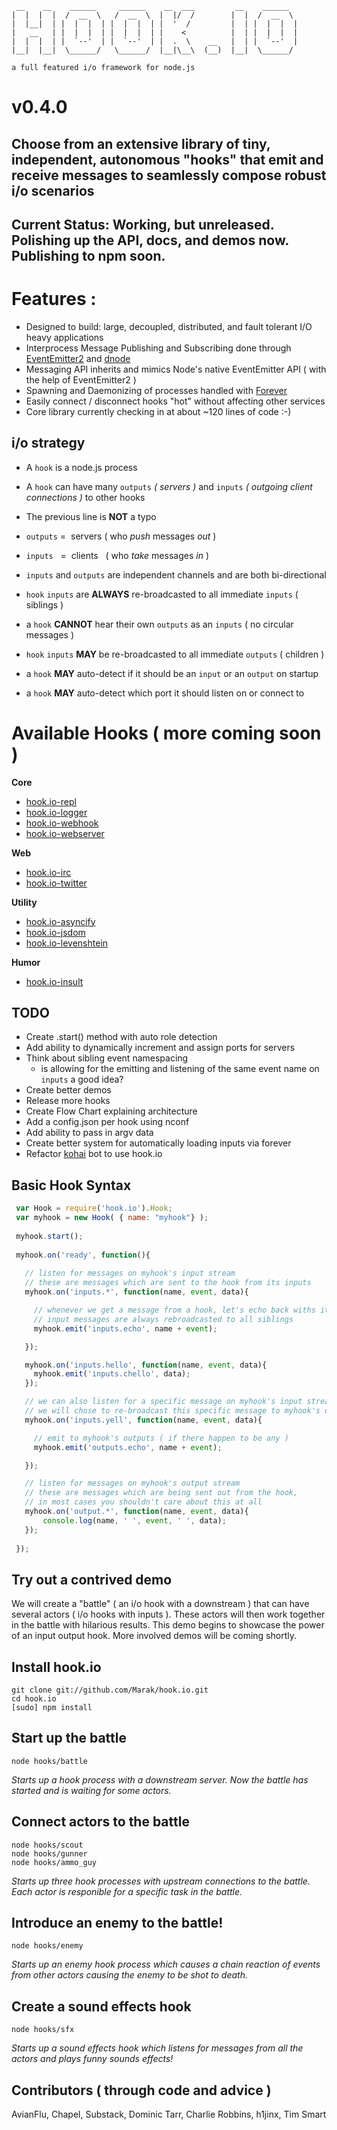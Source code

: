 





     __    __    ______     ______    __  ___         __    ______   
    |  |  |  |  /  __  \   /  __  \  |  |/  /        |  |  /  __  \  
    |  |__|  | |  |  |  | |  |  |  | |  '  /         |  | |  |  |  | 
    |   __   | |  |  |  | |  |  |  | |    <          |  | |  |  |  | 
    |  |  |  | |  `--'  | |  `--'  | |  .  \    __   |  | |  `--'  | 
    |__|  |__|  \______/   \______/  |__|\__\  (__)  |__|  \______/  

    a full featured i/o framework for node.js
    
# v0.4.0

## Choose from an extensive library of tiny, independent, autonomous "hooks" that emit and receive messages to seamlessly compose robust i/o scenarios

## Current Status: Working, but unreleased. Polishing up the API, docs, and demos now. Publishing to npm soon.


# Features :

- Designed to build: large, decoupled, distributed, and fault tolerant I/O heavy applications
- Interprocess Message Publishing and Subscribing done through [EventEmitter2](https://github.com/hij1nx/EventEmitter2) and [dnode](http://github.com/SubStack/dnode)
- Messaging API inherits and mimics Node's native EventEmitter API ( with the help of EventEmitter2 )
- Spawning and Daemonizing of processes handled with [Forever](https://github.com/indexzero/forever)
- Easily connect / disconnect hooks "hot" without affecting other services
- Core library currently checking in at about ~120 lines of code :-)

## i/o strategy

 - A `hook` is a node.js process
 - A `hook` can have many `outputs` *( servers )* and `inputs` *( outgoing client connections )* to other hooks
- The previous line is **NOT** a typo
- `outputs` =&nbsp; servers ( who *push* messages *out* )
-  `inputs` &nbsp; =&nbsp; clients &nbsp;&nbsp;( who *take* messages *in* )

 - `inputs` and `outputs` are independent channels and are both bi-directional
 - `hook` `inputs` are **ALWAYS** re-broadcasted to all immediate `inputs` ( siblings )
 - a `hook` **CANNOT** hear their own `outputs` as an `inputs` ( no circular messages )
 - `hook` `inputs` **MAY** be re-broadcasted to all immediate `outputs` ( children )
 - a `hook` **MAY** auto-detect if it should be an `input` or an `output` on startup
 - a `hook` **MAY** auto-detect which port it should listen on or connect to
 


# Available Hooks ( more coming soon )

**Core** 

  - [hook.io-repl](http://github.com/marak/hook.io-repl)
  - [hook.io-logger](http://github.com/marak/hook.io-logger)
  - [hook.io-webhook](http://github.com/marak/hook.io-webhook)
  - [hook.io-webserver](http://github.com/marak/hook.io-webserver)

**Web**
  
  - [hook.io-irc](http://github.com/marak/hook.io-irc)
  - [hook.io-twitter](http://github.com/marak/hook.io-twitter)

**Utility**

  - [hook.io-asyncify](http://github.com/marak/hook.io-asyncify)
  - [hook.io-jsdom](http://github.com/tmpvar/hook.io-jsdom)
  - [hook.io-levenshtein](https://github.com/AvianFlu/hook.io-levenshtein)
  
**Humor**

  - [hook.io-insult](http://github.com/marak/hook.io-insult)

## TODO

  - Create .start() method with auto role detection
  - Add ability to dynamically increment and assign ports for servers
  - Think about sibling event namespacing
    -  is allowing for the emitting and listening of the same event name on `inputs` a good idea?
  - Create better demos
  - Release more hooks
  - Create Flow Chart explaining architecture
  - Add a config.json per hook using nconf
  - Add ability to pass in argv data
  - Create better system for automatically loading inputs via forever
  - Refactor [kohai](http://github.com/nodejitsu/kohai) bot to use hook.io




## Basic Hook Syntax

``` js
 var Hook = require('hook.io').Hook;
 var myhook = new Hook( { name: "myhook"} );
 
 myhook.start();
 
 myhook.on('ready', function(){
   
   // listen for messages on myhook's input stream
   // these are messages which are sent to the hook from its inputs
   myhook.on('inputs.*', function(name, event, data){

     // whenever we get a message from a hook, let's echo back withs its name and event
     // input messages are always rebroadcasted to all siblings
     myhook.emit('inputs.echo', name + event);

   });

   myhook.on('inputs.hello', function(name, event, data){
     myhook.emit('inputs.chello', data);
   });

   // we can also listen for a specific message on myhook's input stream
   // we will chose to re-broadcast this specific message to myhook's output stream
   myhook.on('inputs.yell', function(name, event, data){

     // emit to myhook's outputs ( if there happen to be any )
     myhook.emit('outputs.echo', name + event);

   });

   // listen for messages on myhook's output stream
   // these are messages which are being sent out from the hook,
   // in most cases you shouldn't care about this at all
   myhook.on('output.*', function(name, event, data){
       console.log(name, ' ', event, ' ', data);
   });
   
 });
```
 
## Try out a contrived demo 

We will create a "battle" ( an i/o hook with a downstream ) that can have several actors ( i/o hooks with inputs ). These actors will then work together in the battle with hilarious results. This demo begins to showcase the power of an input output hook. More involved demos will be coming shortly. 

## Install hook.io

    git clone git://github.com/Marak/hook.io.git
    cd hook.io
    [sudo] npm install
    
## Start up the battle

    node hooks/battle
    
*Starts up a hook process with a downstream server. Now the battle has started and is waiting for some actors.*


## Connect actors to the battle

    node hooks/scout
    node hooks/gunner
    node hooks/ammo_guy

*Starts up three hook processes with upstream connections to the battle. Each actor is responible for a specific task in the battle.*

## Introduce an enemy to the battle!

    node hooks/enemy
   
*Starts up an enemy hook process which causes a chain reaction of events from other actors causing the enemy to be shot to death.*


## Create a sound effects hook

    node hooks/sfx
   
*Starts up a sound effects hook which listens for messages from all the actors and plays funny sounds effects!*



    
## Contributors ( through code and advice )

AvianFlu, Chapel, Substack, Dominic Tarr, Charlie Robbins, h1jinx, Tim Smart
